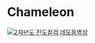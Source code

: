 # Chameleon

[![2차년도 진도점검 데모동영상](https://img.youtube.com/vi/8lAgf0xM-oU/0.jpg)](https://youtu.be/8lAgf0xM-oU?t=0s) 

